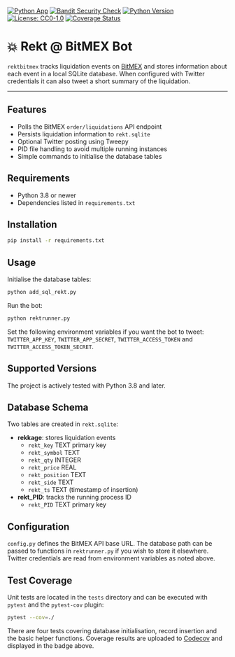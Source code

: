 [![Python App](https://github.com/laisee/rektbitmex/actions/workflows/python-app.yml/badge.svg)](https://github.com/laisee/rektbitmex/actions/workflows/python-app.yml)
[![Bandit Security Check](https://github.com/laisee/rektbitmex/actions/workflows/main.yml/badge.svg)](https://github.com/laisee/rektbitmex/actions/workflows/main.yml)
[![Python Version](https://img.shields.io/badge/python-3.8%2B-blue.svg)](https://www.python.org/)
[![License: CC0-1.0](https://img.shields.io/badge/License-CC0%201.0-lightgrey.svg)](https://creativecommons.org/publicdomain/zero/1.0/)
[![Coverage Status](https://codecov.io/gh/laisee/rektbitmex/branch/master/graph/badge.svg)](https://codecov.io/gh/laisee/rektbitmex)

# 💥 Rekt @ BitMEX Bot

`rektbitmex` tracks liquidation events on [BitMEX](https://www.bitmex.com) and stores
information about each event in a local SQLite database. When configured with
Twitter credentials it can also tweet a short summary of the liquidation.

---

## Features

- Polls the BitMEX `order/liquidations` API endpoint
- Persists liquidation information to `rekt.sqlite`
- Optional Twitter posting using Tweepy
- PID file handling to avoid multiple running instances
- Simple commands to initialise the database tables

## Requirements

- Python 3.8 or newer
- Dependencies listed in `requirements.txt`

## Installation

```bash
pip install -r requirements.txt
```

## Usage

Initialise the database tables:

```bash
python add_sql_rekt.py
```

Run the bot:

```bash
python rektrunner.py
```

Set the following environment variables if you want the bot to tweet:
`TWITTER_APP_KEY`, `TWITTER_APP_SECRET`, `TWITTER_ACCESS_TOKEN` and
`TWITTER_ACCESS_TOKEN_SECRET`.

## Supported Versions

The project is actively tested with Python 3.8 and later.

## Database Schema

Two tables are created in `rekt.sqlite`:

- **rekkage**: stores liquidation events
  - `rekt_key` TEXT primary key
  - `rekt_symbol` TEXT
  - `rekt_qty` INTEGER
  - `rekt_price` REAL
  - `rekt_position` TEXT
  - `rekt_side` TEXT
  - `rekt_ts` TEXT (timestamp of insertion)
- **rekt_PID**: tracks the running process ID
  - `rekt_PID` TEXT primary key

## Configuration

`config.py` defines the BitMEX API base URL. The database path can be passed to
functions in `rektrunner.py` if you wish to store it elsewhere. Twitter
credentials are read from environment variables as noted above.

## Test Coverage

Unit tests are located in the `tests` directory and can be executed with
`pytest` and the `pytest-cov` plugin:

```bash
pytest --cov=./
```

There are four tests covering database initialisation, record insertion and the
basic helper functions. Coverage results are uploaded to [Codecov](https://codecov.io/gh/laisee/rektbitmex) and displayed in the badge above.
